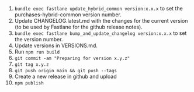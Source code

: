 1. `bundle exec fastlane update_hybrid_common version:x.x.x` to set the purchases-hybrid-common version number.
1. Update CHANGELOG.latest.md with the changes for the current version (to be used by Fastlane for the github release notes).
1. `bundle exec fastlane bump_and_update_changelog version:x.x.x` to set the version number.
1. Update versions in VERSIONS.md.
1. Run `npm run build`
1. `git commit -am "Preparing for version x.y.z"`
1. `git tag x.y.z`
1. `git push origin main && git push --tags`
1. Create a new release in github and upload
1. `npm publish`
